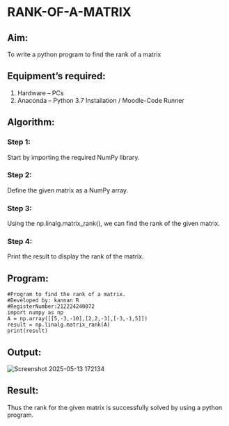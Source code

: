 # RANK-OF-A-MATRIX
## Aim:
To write a python program to find the rank of a matrix
## Equipment’s required:
1. 	Hardware – PCs
2. 	Anaconda – Python 3.7 Installation / Moodle-Code Runner
## Algorithm:
### Step 1: 
Start by importing the required NumPy library.
### Step 2: 
Define the given matrix as a NumPy array.
### Step 3:
Using the np.linalg.matrix_rank(), we can find the rank of the given matrix.
### Step 4: 
Print the result to display the rank of the matrix.
## Program:
```
#Program to find the rank of a matrix.
#Developed by: kannan R
#RegisterNumber:212224240072
import numpy as np
A = np.array([[5,-3,-10],[2,2,-3],[-3,-1,5]])
result = np.linalg.matrix_rank(A)
print(result)
```
## Output:
![Screenshot 2025-05-13 172134](https://github.com/user-attachments/assets/c803e5a0-76ff-468a-b56a-0cc601d4d447)

## Result:
Thus the rank for the given matrix is successfully solved by  using a python program.

